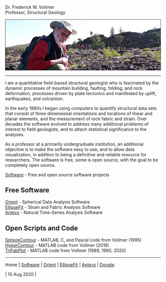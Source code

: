 Dr. Frederick W. Vollmer  
Professor, Structural Geology

![DocV](images/Craters.jpg)

---

I am a quantitative field-based structural geologist who is fascinated by the dynamic processes of mountain building, faulting, folding, and rock deformation, processes driven by plate tectonics and manifested by uplift, earthquakes, and volcanism. 

In the early 1980s I began using computers to quantify structural data sets that  consist of three dimensional orientations and locations of linear and planar elements, and the measurement of rock fabric and strain. Over decades the software evolved to address many additional problems of interest to field geologists, and to attach statistical significance to the analyses.

As a professor at a primarily undergraduate institution, an additional objective is to make the software easy to use, and to allow data visualization, in addition to being a definitive and reliable resource for researchers. The software is free, some is open source, with the goal to be completely open source.

[Software](software/) - Free and open source software projects  

## Free Software
[Orient](orient/) - Spherical Data Analysis Software  
[EllipseFit](ellipsefit/) - Strain and Fabric Analysis Software  
[Antevs](antevs/) - Natural Time-Series Analysis Software  

## Open Scripts and Code
[SphereContour](spherecontour/) - MATLAB, C, and Pascal code from Vollmer (1995)  
[HyperContour](hypercontour/) - MATLAB code from Vollmer (2018)  
[TriFabPlot](trifabplot/) - MATLAB code from Vollmer (1989, 1990, 2020)

---

Home | [Software](software/) | [Orient](orient/) | [EllipseFit](ellipsefit/) | [Antevs](antevs/) | [Donate](donate/)

| 10 Aug 2020 |